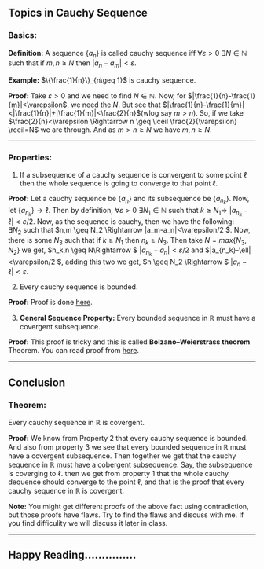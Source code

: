 ## Topics in Cauchy Sequence

### Basics:

**Definition:** A sequence $\{a_n\}$ is called cauchy sequence iff $\forall \varepsilon>0$ $\exists N \in \mathbb{N}$ such that if $m,n \geq N$ then $|a_n-a_m|< \varepsilon$.

**Example:** $\{\frac{1}{n}\}_{n\geq 1}$ is cauchy sequence.

**Proof:** Take $\varepsilon >0$ and we need to find $N \in \mathbb{N}$. Now, for $|\frac{1}{n}-\frac{1}{m}|<\varepsilon$, we need the $N$. But see that $|\frac{1}{n}-\frac{1}{m}|<|\frac{1}{n}|+|\frac{1}{m}|<\frac{2}{n}$(wlog say $m>n$). So, if we take $\frac{2}{n}<\varepsilon \Rightarrow n \geq \lceil \frac{2}{\varepsilon} \rceil=N$ we are through. And as $m>n \geq N$ we have $m,n \geq N$.

---

### Properties:
1. If a subsequence of a cauchy sequence is convergent to some point $\ell$ then the whole sequence is going to converge to that point $\ell$.

**Proof:** Let a cauchy sequence be $\{a_n\}$ and its subsequence be $\{a_{n_k}\}$. Now, let $\{a_{n_k}\} \rightarrow \ell$. Then by definition, $\forall \varepsilon >0$ $\exists N_1 \in \mathbb{N}$ such that $k\geq N_1 \Rightarrow$ $|a_{n_k}-\ell|<\varepsilon/2$. Now, as the sequence is cauchy, then we have the following: \
$\exists N_2$ such that $n,m \geq N_2 \Rightarrow |a_m-a_n|<\varepsilon/2 $. Now, there is some $N_3$ such that if $k \geq N_1$ then $n_k \geq N_3$. Then take $N= max\{N_3,N_2\}$ we get, $n_k,n \geq N\Rightarrow $ $|a_{n_k}-a_n|<\varepsilon/2$ and $|a_{n_k}-\ell|<\varepsilon/2 $, adding this two we get, $n \geq N_2 \Rightarrow $ $|a_n-\ell|<\varepsilon$.

2. Every cauchy sequence is bounded.

**Proof:** Proof is done [here](https://atrajit-sarkar.github.io/Real-Analysis/#cauchy-sequences).

3. **General Sequence Property:** Every bounded sequence in $\mathbb{R}$ must have a covergent subsequence. 

**Proof:** This proof is tricky and this is called **Bolzano–Weierstrass theorem** Theorem. You can read proof from [here](https://en.wikipedia.org/wiki/Bolzano%E2%80%93Weierstrass_theorem). 

---

## Conclusion

### Theorem:
Every cauchy sequence in $\mathbb{R}$ is covergent.

**Proof:** We know from Property 2 that every cauchy sequence is bounded. And also from property 3 we see that every bounded sequence in $\mathbb{R}$ must have a covergent subsequence. Then together we get that the cauchy sequence in $\mathbb{R}$ must have a cobergent subsequence. Say, the subsequence is coverging to $\ell$. then we get from property 1 that the whole cauchy dequence should converge to the point $\ell$, and that is the proof that every cauchy sequence in $\mathbb{R}$ is covergent. 

**Note:** You might get different proofs of the above fact using contradiction, but those proofs have flaws. Try to find the flaws and discuss with me. If you find difficulity we will discuss it later in class.

---
## Happy Reading...............
